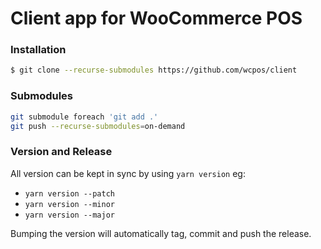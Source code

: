 # Client app for WooCommerce POS

### Installation
```sh
$ git clone --recurse-submodules https://github.com/wcpos/client
```

### Submodules
```sh
git submodule foreach 'git add .'
git push --recurse-submodules=on-demand
```

### Version and Release
All version can be kept in sync by using `yarn version` eg: 
- `yarn version --patch`
- `yarn version --minor`
- `yarn version --major`

Bumping the version will automatically tag, commit and push the release.